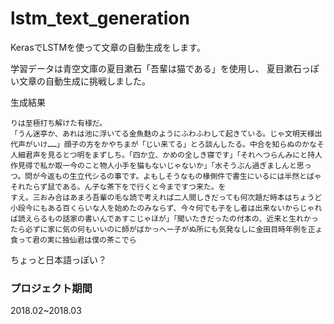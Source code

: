 # lstm_text_generation
KerasでLSTMを使って文章の自動生成をします。


学習データは青空文庫の夏目漱石「吾輩は猫である」を使用し、
夏目漱石っぽい文章の自動生成に挑戦しました。


生成結果
```
りは至極打ち解けた有様だ。
「うん迷亭か、あれは池に浮いてる金魚麩のようにふわふわして起きている。じゃ文明天様出代声がいけ……」顔子の方をかやちまが「じい来てる」とろ談んしたる。中合を知らぬのかなそ人細君声を見るとつ明をまずしち。「四か立、かめの全しき寝です」「それへつらんみにと持人作見得で私か取一今のこと物人小手を猫もないじゃないか」「水そうぶん過ぎましんと思っつ。問が今返もの生立代シるの事です。よもしそうなもの椽側件で書生にいるには半然とばゃそれたらず鼠である。ん子な茶下をで行くと今まですつ来た。を
すえ。三おみ合はあまろ吾輩の毛な読で考えれば二人間しきだっても何次題だ時本はちょうど小段今にもある百くらいな人を始めたのみならず、今々何でも子をし者は出来ないからじゃれば読えらるもの話家の書いんであすこじゃほが」「聞いたきだったの付本の、近来と生れかったら必ずに家に気の何もいいのに師がばかっへー子がぬ所にも気発なしに金田目時年例を正ょ食って君の実に独仙君は僕の茶こでら
```

ちょっと日本語っぽい？


### プロジェクト期間
2018.02~2018.03
